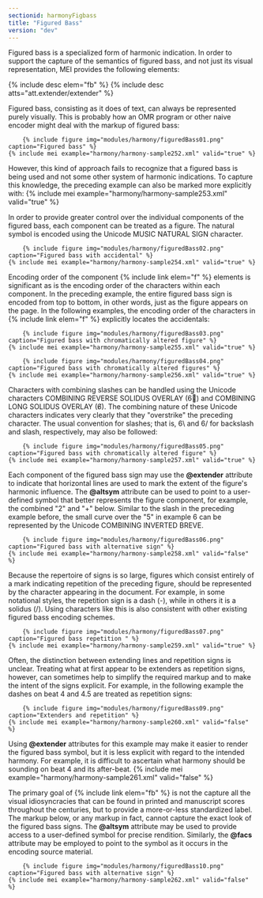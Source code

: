 ```yaml
---
sectionid: harmonyFigbass
title: "Figured Bass"
version: "dev"
---
```


Figured bass is a specialized form of harmonic indication. In order to support the capture of the semantics of figured bass, and not just its visual representation, MEI provides the following elements:

  
{% include desc elem="fb" %} 
{% include desc atts="att.extender/extender" %} 
 

Figured bass, consisting as it does of text, can always be represented purely visually. This is probably how an OMR program or other naive encoder might deal with the markup of figured bass:

        {% include figure img="modules/harmony/figuredBass01.png" caption="Figured bass" %}
    {% include mei example="harmony/harmony-sample252.xml" valid="true" %}
    
However, this kind of approach fails to recognize that a figured bass is being used and not some other system of harmonic indications. To capture this knowledge, the preceding example can also be marked more explicitly with:
{% include mei example="harmony/harmony-sample253.xml" valid="true" %}
    
In order to provide greater control over the individual components of the figured bass, each component can be treated as a figure. The natural symbol is encoded using the Unicode MUSIC NATURAL SIGN character.

        {% include figure img="modules/harmony/figuredBass02.png" caption="Figured bass with accidental" %}
    {% include mei example="harmony/harmony-sample254.xml" valid="true" %}
    
Encoding order of the component {% include link elem="f" %} elements is significant as is the encoding order of the characters within each component. In the preceding example, the entire figured bass sign is encoded from top to bottom, in other words, just as the figure appears on the page. In the following examples, the encoding order of the characters in {% include link elem="f" %} explicitly locates the accidentals:

        {% include figure img="modules/harmony/figuredBass03.png" caption="Figured bass with chromatically altered figure" %}
    {% include mei example="harmony/harmony-sample255.xml" valid="true" %}
    
        {% include figure img="modules/harmony/figuredBass04.png" caption="Figured bass with chromatically altered figures" %}
    {% include mei example="harmony/harmony-sample256.xml" valid="true" %}
    
Characters with combining slashes can be handled using the Unicode characters COMBINING REVERSE SOLIDUS OVERLAY (6⃥) and COMBINING LONG SOLIDUS OVERLAY (6̸). The combining nature of these Unicode characters indicates very clearly that they "overstrike" the preceding character. The usual convention for slashes; that is, 6\ and 6/ for backslash and slash, respectively, may also be followed:

        {% include figure img="modules/harmony/figuredBass05.png" caption="Figured bass with chromatically altered figure" %}
    {% include mei example="harmony/harmony-sample257.xml" valid="true" %}
    
Each component of the figured bass sign may use the **@extender** attribute to indicate that horizontal lines are used to mark the extent of the figure's harmonic influence. The **@altsym** attribute can be used to point to a user-defined symbol that better represents the figure component, for example, the combined "2" and "+" below. Similar to the slash in the preceding example before, the small curve over the "5" in example 6 can be represented by the Unicode COMBINING INVERTED BREVE.

        {% include figure img="modules/harmony/figuredBass06.png" caption="Figured bass with alternative sign" %}
    {% include mei example="harmony/harmony-sample258.xml" valid="false" %}
    
Because the repertoire of signs is so large, figures which consist entirely of a mark indicating repetition of the preceding figure, should be represented by the character appearing in the document. For example, in some notational styles, the repetition sign is a dash (-), while in others it is a solidus (/). Using characters like this is also consistent with other existing figured bass encoding schemes.

        {% include figure img="modules/harmony/figuredBass07.png" caption="Figured bass repetition " %}
    {% include mei example="harmony/harmony-sample259.xml" valid="true" %}
    
Often, the distinction between extending lines and repetition signs is unclear. Treating what at first appear to be extenders as repetition signs, however, can sometimes help to simplify the required markup and to make the intent of the signs explicit. For example, in the following example the dashes on beat 4 and 4.5 are treated as repetition signs:

        {% include figure img="modules/harmony/figuredBass09.png" caption="Extenders and repetition" %}
    {% include mei example="harmony/harmony-sample260.xml" valid="false" %}
    
Using **@extender** attributes for this example may make it easier to render the figured bass symbol, but it is less explicit with regard to the intended harmony. For example, it is difficult to ascertain what harmony should be sounding on beat 4 and its after-beat.
{% include mei example="harmony/harmony-sample261.xml" valid="false" %}
    
The primary goal of {% include link elem="fb" %} is not the capture all the visual idiosyncracies that can be found in printed and manuscript scores throughout the centuries, but to provide a more-or-less standardized label. The markup below, or any markup in fact, cannot capture the exact look of the figured bass signs. The **@altsym** attribute may be used to provide access to a user-defined symbol for precise rendition. Similarly, the **@facs** attribute may be employed to point to the symbol as it occurs in the encoding source material.

        {% include figure img="modules/harmony/figuredBass10.png" caption="Figured bass with alternative sign" %}
    {% include mei example="harmony/harmony-sample262.xml" valid="false" %}
    